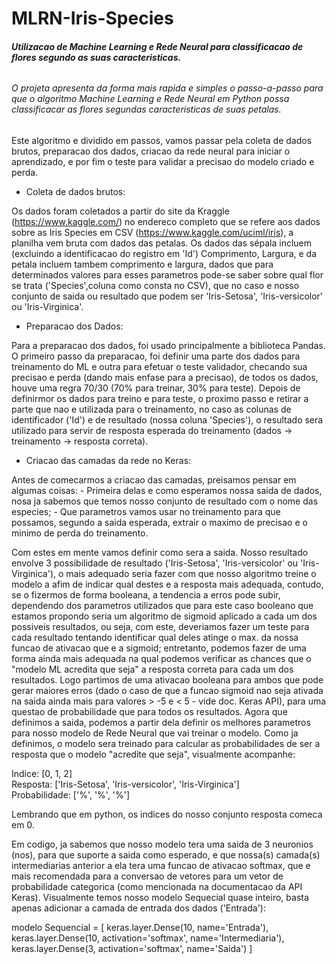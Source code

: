 # MLRN-Iris-Species
######  **Utilizacao de Machine Learning e Rede Neural para classificacao de flores segundo as suas caracteristicas.**
###### O projeta apresenta da forma mais rapida e simples o passo-a-passo para que o algoritmo Machine Learning e Rede Neural em Python possa classificacar as flores segundas caracteristicas de suas petalas.

Este algoritmo e dividido em passos, vamos passar pela coleta de dados brutos, preparacao dos dados, criacao da rede neural para iniciar o aprendizado, e por fim o teste para validar a precisao do modelo criado e perda.

- Coleta de dados brutos:

Os dados foram coletados a partir do site da Kraggle (https://www.kaggle.com/) no endereco completo que se refere aos dados sobre as Iris Species em CSV (https://www.kaggle.com/uciml/iris), a planilha vem bruta com dados das petalas. Os dados das sépala incluem (excluindo a identificacao do registro em 'Id') Comprimento, Largura, e da petala incluem tambem comprimento e largura, dados que para determinados valores para esses parametros pode-se saber sobre qual flor se trata ('Species',coluna como consta no CSV), que no caso e nosso conjunto de saida ou resultado que podem ser 'Iris-Setosa', 'Iris-versicolor' ou 'Iris-Virginica'.

- Preparacao dos Dados:

Para a preparacao dos dados, foi usado principalmente a biblioteca Pandas. O primeiro passo da preparacao, foi definir uma parte dos dados para treinamento do ML e outra para efetuar o teste validador, checando sua precisao e perda (dando mais enfase para a precisao), de todos os dados, houve uma regra 70/30 (70% para treinar, 30% para teste). Depois de definirmor os dados para treino e para teste, o proximo passo e retirar a parte que nao e utilizada para o treinamento, no caso as colunas de identificador ('Id') e de resultado (nossa coluna 'Species'), o resultado sera utilizado para servir de resposta esperada do treinamento (dados -> treinamento -> resposta correta).

- Criacao das camadas da rede no Keras:

Antes de comecarmos a criacao das camadas, preisamos pensar em algumas coisas: 
	- Primeira delas e como esperamos nossa saida de dados, nosa ja sabemos que temos nosso conjunto de resultado com o nome das especies; 
	- Que parametros vamos usar no treinamento para que possamos, segundo a saida esperada, extrair o maximo de precisao e o minimo de perda do treinamento.

Com estes em mente vamos definir como sera a saida. Nosso resultado envolve 3 possibilidade de resultado ('Iris-Setosa', 'Iris-versicolor' ou 'Iris-Virginica'), o mais adequado seria fazer com que nosso algoritmo treine o modelo a afim de indicar qual destes e a resposta mais adequada, contudo, se o fizermos de forma booleana, a tendencia a erros pode subir, dependendo dos parametros utilizados que para este caso booleano que estamos propondo seria um algoritmo de sigmoid aplicado a cada um dos possiveis resultados, ou seja, com este, deveriamos fazer um teste para cada resultado tentando identificar qual deles atinge o max. da nossa funcao de ativacao que e a sigmoid; entretanto, podemos fazer de uma forma ainda mais adequada na qual podemos verificar as chances que o "modelo ML acredita que seja" a resposta correta para cada um dos resultados. Logo partimos de uma ativacao booleana para ambos que pode gerar maiores erros (dado o caso de que a funcao sigmoid nao seja ativada na saida ainda mais para valores > -5 e < 5 - vide doc. Keras API), para uma questao de probabilidade que para todos os resultados.
Agora que definimos a saida, podemos a partir dela definir os melhores parametros para nosso modelo de Rede Neural que vai treinar o modelo. Como ja definimos, o modelo sera treinado para calcular as probabilidades de ser a resposta que o modelo "acredite que seja", visualmente acompanhe:

Indice:		[0,		1,			2] <br>
Resposta:	['Iris-Setosa',	'Iris-versicolor',	'Iris-Virginica'] <br>
Probabilidade:	['%',		'%',			'%']<br>

Lembrando que em python, os indices do nosso conjunto resposta comeca em 0.

Em codigo, ja sabemos que nosso modelo tera uma saida de 3 neuronios (nos), para que suporte a saida como esperado, e que nossa(s) camada(s) intermediarias anterior a ela tera uma funcao de ativacao softmax, que e mais recomendada para a conversao de vetores para um vetor de probabilidade categorica (como mencionada na documentacao da API Keras). Visualmente temos nosso modelo Sequecial quase inteiro, basta apenas adicionar a camada de entrada dos dados ('Entrada'):

modelo Sequencial = [
	keras.layer.Dense(10, name='Entrada'),
	keras.layer.Dense(10, activation='softmax', name='Intermediaria'),
	keras.layer.Dense(3, activation='softmax', name='Saida')
]

